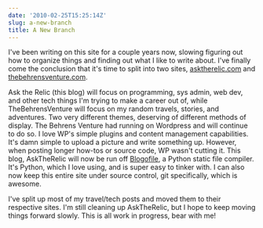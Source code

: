 ```yaml
---
date: '2010-02-25T15:25:14Z'
slug: a-new-branch
title: A New Branch
---
```



I've been writing on this site for a couple years now, slowing figuring out how
to organize things and finding out what I like to write about. I've finally come
the conclusion that it's time to split into two sites, [asktherelic.com][1] and
[thebehrensventure.com][2].

Ask the Relic (this blog) will focus on programming, sys admin, web dev, and
other tech things I'm trying to make a career out of, while TheBehrensVenture
will focus on my random travels, stories, and adventures. Two very different
themes, deserving of different methods of display. The Behrens Venture had
running on Wordpress and will continue to do so. I love WP's simple plugins and
content management capabilities. It's damn simple to upload a picture and write
something up. However, when posting longer how-tos or source code, WP wasn't
cutting it. This blog, AskTheRelic will now be run off [Blogofile][3], a Python
static file compiler. It's Python, which I love using, and is super easy to
tinker with. I can also now keep this entire site under source control, git
specifically, which is awesome.

I've split up most of my travel/tech posts and moved them to their respective
sites. I'm still cleaning up AskTheRelic, but I hope to keep moving things
forward slowly. This is all work in progress, bear with me!

[1]: https://www.asktherelic.com
[2]: https://www.thebehrensventure.com
[3]: https://blogofile.com/
